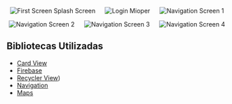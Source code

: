 

<p align="center">
  <img title="First Screen Splash" alt="First Screen Splash Screen" src="https://i.imgur.com/Bfx4jc3.gif">
  &emsp;
  <img title="Login Mioper" alt="Login Mioper" src="https://i.imgur.com/1ug3izc.gif">
  &emsp;
  <img alt="Navigation Screen 1" title="Navigation Screen 1" src="https://i.imgur.com/2LcqdoJ.gif">
</p>
<p align="center">
  <img title="Navigation Screen 2" alt="Navigation Screen 2" src="https://i.imgur.com/hTSDaOU.gif">
  &emsp;
  <img title="Navigation Screen 3" alt="Navigation Screen 3" src="https://i.imgur.com/ZphbS0x.gif">
  &emsp;
  <img alt="Navigation Screen 4" title="Navigation Screen 4" src="https://i.imgur.com/lNGzdna.gif">
</p>


## Bibliotecas Utilizadas

- [Card View](https://developer.android.com/reference/androidx/cardview/widget/CardView?hl=en "CArd View")
- [Firebase](https://firebase.google.com/?hl=pt-br "Firebase")
- [Recycler View](https://developer.android.com/reference/androidx/recyclerview/widget/package-summary?hl=en "Recycler View"))
- [Navigation](https://developer.android.com/guide/navigation "Navigation")
- [Maps](https://developer.android.com/training/maps "Maps")

